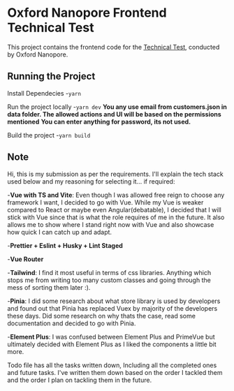 # Oxford Nanopore Frontend Technical Test

This project contains the frontend code for the [Technical Test](https://github.com/johnjenkins/nanopore-fe-tech-test/), conducted by Oxford Nanopore.

## Running the Project

Install Dependecies -`yarn`

Run the project locally -`yarn dev`
**You any use email from customers.json in data folder. The allowed actions and UI will be based on the permissions mentioned**
**You can enter anything for password, its not used.**

Build the project -`yarn build`

## Note

Hi, this is my submission as per the requirements.
I'll explain the tech stack used below and my reasoning for selecting it... if required:

-**Vue with TS and Vite**: Even though I was allowed free reign to choose any framework I want, I decided to go with Vue. While my Vue is weaker compared to React or maybe even Angular(debatable), I decided that I will stick with Vue since that is what the role requires of me in the future. It also allows me to show where I stand right now with Vue and also showcase how quick I can catch up and adapt.

-**Prettier + Eslint + Husky + Lint Staged**

-**Vue Router**

-**Tailwind**: I find it most useful in terms of css libraries. Anything which stops me from writing too many custom classes and going through the mess of sorting them later :).

-**Pinia**: I did some research about what store library is used by developers and found out that Pinia has replaced Vuex by majority of the developers these days. Did some research on why thats the case, read some documentation and decided to go with Pinia.

-**Element Plus**: I was confused between Element Plus and PrimeVue but ultimately decided with Element Plus as I liked the components a little bit more.

Todo file has all the tasks written down, Including all the completed ones and future tasks. I've written them down based on the order I tackled them and the order I plan on tackling them in the future.
